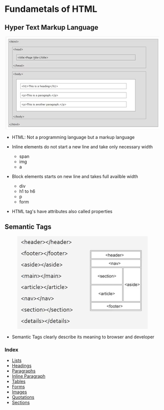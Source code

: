 # Fundametals of HTML

## Hyper Text Markup Language

<p align="center">
  <img src="src/images/page-structure.JPG" height=300 />
</p>

- HTML: Not a programming language but a markup language

- Inline elements do not start a new line and take only necessary width
  - span
  - img
  - a

- Block elements starts on new line and takes full availble width
  - div
  - h1 to h6
  - p
  - form

- HTML tag's have attributes also called properties

## Semantic Tags

<p align="center">
  <img src="src/images/semantic-tags.JPG" height=300 ='center' />
</p>

- Semantic Tags clearly describe its meaning to browser and developer

### Index

- [Lists](src/lists.html)
- [Headings](src/headings.html)
- [Paragraphs](src/paragraphs.html)
- [Inline Paragraph](src/inline-elements.html)
- [Tables](src/tables.html)
- [Forms](src/forms.html)
- [Images](src/images.html)
- [Quotations](src/quotations.html)
- [Sections](src/sections.html)
